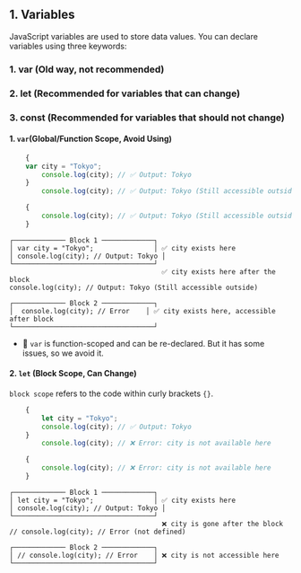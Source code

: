 ## 1. Variables
JavaScript variables are used to store data values. You can declare variables using three keywords:
### 1. var (Old way, not recommended)
### 2. let (Recommended for variables that can change)
### 3. const (Recommended for variables that should not change)

#### 1. `var`(Global/Function Scope, Avoid Using)
```javascript
    {
    var city = "Tokyo";
        console.log(city); // ✅ Output: Tokyo
    }
        console.log(city); // ✅ Output: Tokyo (Still accessible outside)

    {
        console.log(city); // ✅ Output: Tokyo (Still accessible outside)
    }  
```
```pgsql
┌───────────── Block 1 ─────────────┐
│ var city = "Tokyo";               │ ✅ city exists here
│ console.log(city); // Output: Tokyo │
└───────────────────────────────────┘
                                      ✅ city exists here after the block
console.log(city); // Output: Tokyo (Still accessible outside)

┌───────────── Block 2 ─────────────┐
│  console.log(city); // Error    │ ✅ city exists here, accessible after block
└───────────────────────────────────┘
```

- 🔹 `var` is function-scoped and can be re-declared. But it has some issues, so we avoid it.

#### 2. `let` (Block Scope, Can Change)
`block scope` refers to the code within curly brackets `{}`.

```javascript
    {
        let city = "Tokyo";
        console.log(city); // ✅ Output: Tokyo
    }
        console.log(city); // ❌ Error: city is not available here

    {
        console.log(city); // ❌ Error: city is not available here
    }
```
```pgsql
┌───────────── Block 1 ─────────────┐
│ let city = "Tokyo";               │ ✅ city exists here
│ console.log(city); // Output: Tokyo │
└───────────────────────────────────┘
                                      ❌ city is gone after the block
// console.log(city); // Error (not defined)

┌───────────── Block 2 ─────────────┐
│ // console.log(city); // Error    │ ❌ city is not accessible here
└───────────────────────────────────┘

```